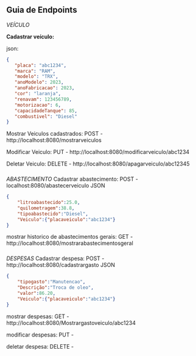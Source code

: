 ## Guia de Endpoints

 *VEÍCULO*

**Cadastrar veículo:**

json:
~~~json
{
   "placa": "abc1234",
   "marca": "RAM",
   "modelo": "TRX",
   "anoModelo": 2023,
   "anoFabricacao": 2023,
   "cor": "laranja",
   "renavam": 123456789,
   "motorizacao": 6,
   "capacidadeTanque": 85,
   "combustivel": "Diesel"
}
~~~

Mostrar Veiculos cadastrados: POST - http://localhost:8080/mostrarveiculos

Modificar Veiculo: PUT - http://localhost:8080/modificarveiculo/abc1234

Deletar Veiculo: DELETE - http://localhost:8080/apagarveiculo/abc12345

###

*ABASTECIMENTO*
Cadastrar abastecimento: POST - localhost:8080/abastecerveiculo
JSON
~~~ json
{
	"litroabastecido":25.0,
	"quilometragem":38.8,
	"tipoabastecido":"Diesel",
	"Veiculo":{"placaveiculo":"abc1234"}
}
~~~
mostrar historico de abastecimentos gerais: GET - http://localhost:8080/mostrarabastecimentosgeral

###

*DESPESAS*
Cadastrar despesa: POST - http://localhost:8080/cadastrargasto
JSON
~~~ json
{
	"tipogasto":"Manutencao",
	"Descrição":"Troca de oleo",
	"valor":86.20,
	"Veiculo":{"placaveiculo":"abc1234"}
}
~~~

mostrar despesas: GET - http://localhost:8080/Mostrargastoveiculo/abc1234

modificar despesas: PUT - 

deletar despesa: DELETE - 
